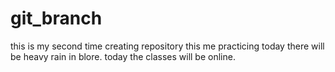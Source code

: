 # git_branch
this is my second time creating repository
this me practicing
today there will be heavy rain in blore.
today the classes will be online.